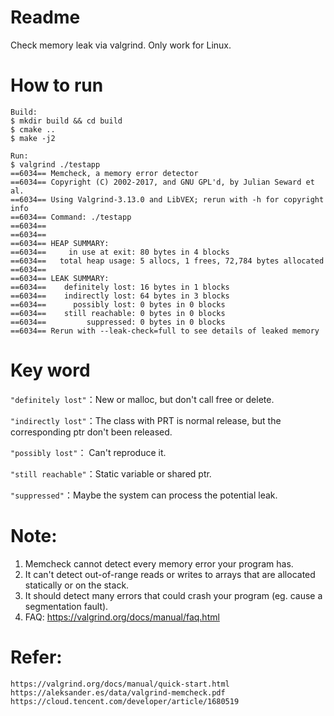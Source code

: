 # Readme
Check memory leak via valgrind. Only work for Linux.

# How to run

    Build:
    $ mkdir build && cd build
    $ cmake ..
    $ make -j2

    Run:
    $ valgrind ./testapp
    ==6034== Memcheck, a memory error detector
    ==6034== Copyright (C) 2002-2017, and GNU GPL'd, by Julian Seward et al.
    ==6034== Using Valgrind-3.13.0 and LibVEX; rerun with -h for copyright info
    ==6034== Command: ./testapp
    ==6034==
    ==6034==
    ==6034== HEAP SUMMARY:
    ==6034==     in use at exit: 80 bytes in 4 blocks
    ==6034==   total heap usage: 5 allocs, 1 frees, 72,784 bytes allocated
    ==6034==
    ==6034== LEAK SUMMARY:
    ==6034==    definitely lost: 16 bytes in 1 blocks
    ==6034==    indirectly lost: 64 bytes in 3 blocks
    ==6034==      possibly lost: 0 bytes in 0 blocks
    ==6034==    still reachable: 0 bytes in 0 blocks
    ==6034==         suppressed: 0 bytes in 0 blocks
    ==6034== Rerun with --leak-check=full to see details of leaked memory

# Key word

``"definitely lost"``：New or malloc, but don't call free or delete. 

``"indirectly lost"``：The class with PRT is normal release, but the corresponding ptr don't been released.

``"possibly lost"``： Can't reproduce it.

``"still reachable"``：Static variable or shared ptr.

``"suppressed"``：Maybe the system can process the potential leak.

# Note:

1. Memcheck cannot detect every memory error your program has.
2. It can't detect out-of-range reads or writes to arrays that are allocated statically or on the stack.
3. It should detect many errors that could crash your program (eg. cause a segmentation fault).
4. FAQ: https://valgrind.org/docs/manual/faq.html

# Refer:

    https://valgrind.org/docs/manual/quick-start.html
    https://aleksander.es/data/valgrind-memcheck.pdf
    https://cloud.tencent.com/developer/article/1680519
